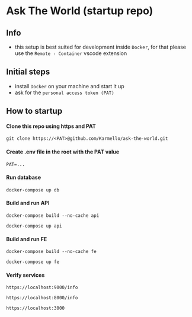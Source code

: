 # Ask The World (startup repo)

## Info

- this setup is best suited for development inside `Docker`, for that please use the `Remote - Container` vscode extension

## Initial steps

- install `Docker` on your machine and start it up
- ask for the `personal access token (PAT)`

## How to startup

#### Clone this repo using https and PAT

```
git clone https://<PAT>@github.com/Karmello/ask-the-world.git
```

#### Create .env file in the root with the PAT value

```
PAT=...
```

#### Run database

```
docker-compose up db
```

#### Build and run API

```
docker-compose build --no-cache api
```

```
docker-compose up api
```

#### Build and run FE

```
docker-compose build --no-cache fe
```

```
docker-compose up fe
```

#### Verify services

```
https://localhost:9000/info
```

```
https://localhost:8000/info
```

```
https://localhost:3000
```
